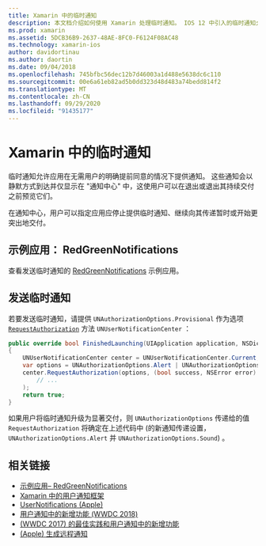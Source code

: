 ```yaml
---
title: Xamarin 中的临时通知
description: 本文档介绍如何使用 Xamarin 处理临时通知。 IOS 12 中引入的临时通知允许应用程序在没有显式用户权限的情况下发送静默通知。
ms.prod: xamarin
ms.assetid: 5DCB36B9-2637-48AE-8FC0-F6124F08AC48
ms.technology: xamarin-ios
author: davidortinau
ms.author: daortin
ms.date: 09/04/2018
ms.openlocfilehash: 745bfbc56dec12b7d46003a1d488e5638dc6c110
ms.sourcegitcommit: 00e6a61eb82ad5b0dd323d48d483a74bedd814f2
ms.translationtype: MT
ms.contentlocale: zh-CN
ms.lasthandoff: 09/29/2020
ms.locfileid: "91435177"
---
```

# <a name="provisional-notifications-in-xamarinios"></a>Xamarin 中的临时通知

临时通知允许应用在无需用户的明确提前同意的情况下提供通知。 这些通知会以静默方式到达并仅显示在 "通知中心" 中，这使用户可以在退出或退出其持续交付之前预览它们。

在通知中心，用户可以指定应用应停止提供临时通知、继续向其传递暂时或开始更突出地交付。

## <a name="sample-app-redgreennotifications"></a>示例应用： RedGreenNotifications

查看发送临时通知的 [RedGreenNotifications](/samples/xamarin/ios-samples/ios12-redgreennotifications) 示例应用。

## <a name="sending-provisional-notifications"></a>发送临时通知

若要发送临时通知，请提供 `UNAuthorizationOptions.Provisional` 作为选项 [`RequestAuthorization`](xref:UserNotifications.UNUserNotificationCenter.RequestAuthorization*)
方法 `UNUserNotificationCenter` ：

```csharp
public override bool FinishedLaunching(UIApplication application, NSDictionary launchOptions)
{
    UNUserNotificationCenter center = UNUserNotificationCenter.Current;
    var options = UNAuthorizationOptions.Alert | UNAuthorizationOptions.Sound | UNAuthorizationOptions.Provisional;
    center.RequestAuthorization(options, (bool success, NSError error) => {
        // ...
    );
    return true;
}
```

如果用户将临时通知升级为显著交付，则 `UNAuthorizationOptions` 传递给的值 `RequestAuthorization` 将确定在上述代码中 (的新通知传递设置， `UNAuthorizationOptions.Alert` 并 `UNAuthorizationOptions.Sound`) 。

## <a name="related-links"></a>相关链接

- [示例应用– RedGreenNotifications](/samples/xamarin/ios-samples/ios12-redgreennotifications)
- [Xamarin 中的用户通知框架](~/ios/platform/user-notifications/index.md)
- [UserNotifications (Apple) ](https://developer.apple.com/documentation/usernotifications?language=objc)
- [用户通知中的新增功能 (WWDC 2018) ](https://developer.apple.com/videos/play/wwdc2018/710/)
- [ (WWDC 2017) 的最佳实践和用户通知中的新增功能 ](https://developer.apple.com/videos/play/wwdc2017/708/)
- [ (Apple) 生成远程通知 ](https://developer.apple.com/documentation/usernotifications/setting_up_a_remote_notification_server/generating_a_remote_notification)
